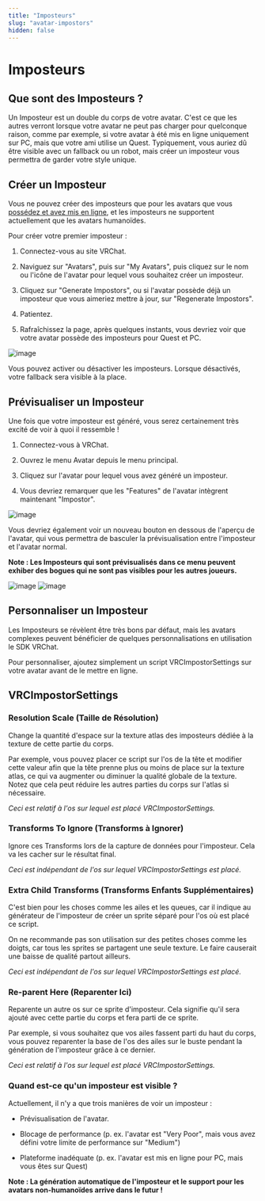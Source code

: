 ```yaml
---
title: "Imposteurs"
slug: "avatar-impostors"
hidden: false
---
```


# Imposteurs
## Que sont des Imposteurs ?
Un Imposteur est un double du corps de votre avatar. C'est ce que les autres verront lorsque votre avatar ne peut pas charger pour quelconque raison, comme par exemple, si votre avatar à été mis en ligne uniquement sur PC, mais que votre ami utilise un Quest. Typiquement, vous auriez dû être visible avec un fallback ou un robot, mais créer un imposteur vous permettra de garder votre style unique.

## Créer un Imposteur
Vous ne pouvez créer des imposteurs que pour les avatars que vous [possédez et avez mis en ligne](/avatars/creating-your-first-avatar), et les imposteurs ne supportent actuellement que les avatars humanoïdes.

Pour créer votre premier imposteur :

1. Connectez-vous au site VRChat.

2. Naviguez sur "Avatars", puis sur "My Avatars", puis cliquez sur le nom ou l'icône de l'avatar pour lequel vous souhaitez créer un imposteur.

3. Cliquez sur "Generate Impostors", ou si l'avatar possède déjà un imposteur que vous aimeriez mettre à jour, sur "Regenerate Impostors".

4. Patientez.

5. Rafraîchissez la page, après quelques instants, vous devriez voir que votre avatar possède des imposteurs pour Quest et PC.

![image](/img/avatars/impostors/generation.png)

Vous pouvez activer ou désactiver les imposteurs. Lorsque désactivés, votre fallback sera visible à la place.

## Prévisualiser un Imposteur
Une fois que votre imposteur est généré, vous serez certainement très excité de voir à quoi il ressemble !

1. Connectez-vous à VRChat.

2. Ouvrez le menu Avatar depuis le menu principal.

3. Cliquez sur l'avatar pour lequel vous avez généré un imposteur.

4. Vous devriez remarquer que les "Features" de l'avatar intègrent maintenant "Impostor".

![image](/img/avatars/impostors/features-row.png)

Vous devriez également voir un nouveau bouton en dessous de l'aperçu de l'avatar, qui vous permettra de basculer la prévisualisation entre l'imposteur et l'avatar normal.

**Note : Les Imposteurs qui sont prévisualisés dans ce menu peuvent exhiber des bogues qui ne sont pas visibles pour les autres joueurs.**

![image](/img/avatars/impostors/preview-avatar.png)
![image](/img/avatars/impostors/preview-impostor.png)

## Personnaliser un Imposteur
Les Imposteurs se révèlent être très bons par défaut, mais les avatars complexes peuvent bénéficier de quelques personnalisations en utilisation le SDK VRChat.

Pour personnaliser, ajoutez simplement un script VRCImpostorSettings sur votre avatar avant de le mettre en ligne.

## VRCImpostorSettings

### Resolution Scale (Taille de Résolution)
Change la quantité d'espace sur la texture atlas des imposteurs dédiée à la texture de cette partie du corps.

Par exemple, vous pouvez placer ce script sur l'os de la tête et modifier cette valeur afin que la tête prenne plus ou moins de place sur la texture atlas, ce qui va augmenter ou diminuer la qualité globale de la texture. Notez que cela peut réduire les autres parties du corps sur l'atlas si nécessaire.

_Ceci est relatif à l'os sur lequel est placé VRCImpostorSettings._

### Transforms To Ignore (Transforms à Ignorer)
Ignore ces Transforms lors de la capture de données pour l'imposteur. Cela va les cacher sur le résultat final.

_Ceci est indépendant de l'os sur lequel VRCImpostorSettings est placé._

### Extra Child Transforms (Transforms Enfants Supplémentaires)
C'est bien pour les choses comme les ailes et les queues, car il indique au générateur de l'imposteur de créer un sprite séparé pour l'os où est placé ce script.

On ne recommande pas son utilisation sur des petites choses comme les doigts, car tous les sprites se partagent une seule texture. Le faire causerait une baisse de qualité partout ailleurs.

_Ceci est indépendant de l'os sur lequel VRCImpostorSettings est placé._

### Re-parent Here (Reparenter Ici)
Reparente un autre os sur ce sprite d'imposteur. Cela signifie qu'il sera ajouté avec cette partie du corps et fera parti de ce sprite.

Par exemple, si vous souhaitez que vos ailes fassent parti du haut du corps, vous pouvez reparenter la base de l'os des ailes sur le buste pendant la génération de l'imposteur grâce à ce dernier.

_Ceci est relatif à l'os sur lequel est placé VRCImpostorSettings._

### Quand est-ce qu'un imposteur est visible ?
Actuellement, il n'y a que trois manières de voir un imposteur :

- Prévisualisation de l'avatar.

- Blocage de performance (p. ex. l'avatar est "Very Poor", mais vous avez défini votre limite de performance sur "Medium")

- Plateforme inadéquate (p. ex. l'avatar est mis en ligne pour PC, mais vous êtes sur Quest)

**Note : La génération automatique de l'imposteur et le support pour les avatars non-humanoïdes arrive dans le futur !**